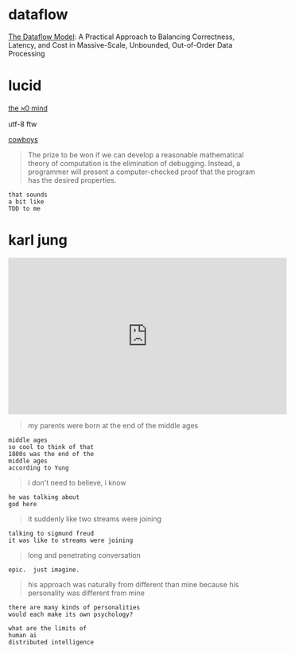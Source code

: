 # dataflow

[The Dataflow Model][3]: A Practical Approach to Balancing Correctness, Latency, and Cost in Massive-Scale, Unbounded, Out-of-Order Data Processing

[3]: http://www.vldb.org/pvldb/vol8/p1792-Akidau.pdf


# lucid

[the ℵ0 mind][1]

[1]: https://billwadge.wordpress.com/2020/02/06/the-secret-of-academic-success-or-fun-filled-failure-if-you-prefer/

utf-8 ftw

[cowboys][2]


> The prize to be won if we can develop a reasonable mathematical theory of computation is the elimination of debugging. Instead, a programmer will present a computer-checked proof that the program has the desired properties.

	that sounds
	a bit like
    TDD to me


[2]: https://billwadge.wordpress.com/2021/01/16/just-funnin-the-infamous-cowboys-section-of-the-lucid-book/]



# karl jung

<iframe width="560" height="315" src="https://www.youtube.com/embed/2AMu-G51yTY" frameborder="0" allow="accelerometer; autoplay; clipboard-write; encrypted-media; gyroscope; picture-in-picture" allowfullscreen></iframe>

> my parents were born at the end of the middle ages

```
middle ages
so cool to think of that
1800s was the end of the
middle ages
according to Yung
```
   
> i don't need to believe, i know

```
he was talking about
god here
```

> it suddenly like two streams were joining

```
talking to sigmund freud
it was like to streams were joining
```

> long and penetrating conversation

```
epic.  just imagine.
```

> his approach was naturally from different than mine because his personality was different from mine

```
there are many kinds of personalities
would each make its own psychology?
```

```
what are the limits of
human ai
distributed intelligence
```
